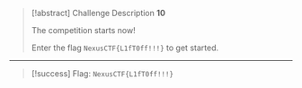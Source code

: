 > [!abstract] Challenge Description
> **10**
> 
> The competition starts now!
> 
> Enter the flag `NexusCTF{L1fT0ff!!!}` to get started.

---
> [!success] Flag: `NexusCTF{L1fT0ff!!!}`
